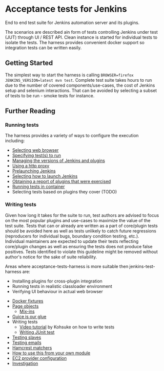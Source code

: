 # Acceptance tests for Jenkins

End to end test suite for Jenkins automation server and its plugins.

The scenarios are described ain form of tests controlling Jenkins under test (JUT) through UI / REST API. Clean instance
is started for individual tests to isolate the tests. The harness provides convenient docker support so integration tests
can be written easily.

## Getting Started

The simplest way to start the harness is calling `BROWSER=firefox JENKINS_VERSION=latest mvn test`. Complete test suite
takes hours to run due to the number of covered components/use-cases, the cost of Jenkins setup and selenium interactions.
That can be avoided by selecting a subset of tests to be run - smoke tests for instance.

## Further Reading

### Running tests

The harness provides a variety of ways to configure the execution including:

* [Selecting web browser](docs/BROWSER.md)
* [Specifying test(s) to run](docs/SINGLE-TEST.md)
* [Managing the versions of Jenkins and plugins](docs/SUT-VERSIONS.md)
* [Using a http proxy](docs/USING-A-HTTP-PROXY.md)
* [Prelaunching Jenkins](docs/PRELAUNCH.md)
* [Selecting how to launch Jenkins](docs/CONTROLLER.md)
* [Obtaining a report of plugins that were exercised](docs/EXERCISEDPLUGINSREPORTER.md)
* [Running tests in container](docs/DOCKER.md)
* Selecting tests based on plugins they cover (TODO)

### Writing tests

Given how long it takes for the suite to run, test authors are advised to focus on the most popular plugins and
use-cases to maximize the value of the test suite. Tests that can or already are written as a part of core/plugin tests
should be avoided here as well as tests unlikely to catch future regressions (reproducers for individual bugs, boundary
condition testing, etc.). Individual maintainers are expected to update their tests reflecting core/plugin changes as
well as ensuring the tests does not produce false positives. Tests identified to violate this guideline might be removed
without author's notice for the sake of suite reliability.

Areas where acceptance-tests-harness is more suitable then jenkins-test-harness are:

- Installing plugins for cross-plugin integration
- Running tests in realistic classloader environment
- Verifying UI behaviour in actual web browser

* [Docker fixtures](docs/FIXTURES.md)
* [Page objects](docs/PAGE-OBJECTS.md)
    * [Mix-ins](docs/MIXIN.md)
* [Guice is our glue](docs/GUICE.md)
* Writing tests
    * [Video tutorial](https://www.youtube.com/watch?v=ZHAiywgMG-M) by Kohsuke on how to write tests
    * [Writing JUnit test](docs/JUNIT.md)
* [Testing slaves](docs/SLAVE.md)
* [Testing emails](docs/EMAIL.md)
* [Hamcrest matchers](docs/MATCHERS.md)
* [How to use this from your own module](docs/EXTERNAL.md)
* [EC2 provider configuration](docs/EC2-CONFIG.md)
* [Investigation](docs/INVESTIGATION.md)
